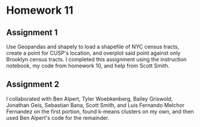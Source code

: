 # Homework 11

## Assignment 1
Use Geopandas and shapely to load a shapefile of NYC census tracts, create a point for CUSP's location, and overplot said point against only Brooklyn census tracts.
I completed this assignment using the instruction notebook, my code from homework 10, and help from Scott Smith.

## Assignment 2
I collaborated with Ben Alpert, Tyler Woebkenberg, Bailey Griswold, Jonathan Geis, Sebastian Bana, Scott Smith, and Luis Fernando Melchor Fernandez on the first portion, found k-means clusters on my own, and then used Ben Alpert's code for the remainder.